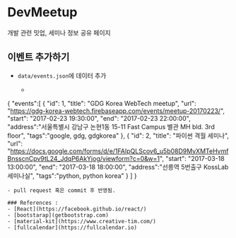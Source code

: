 # DevMeetup

개발 관련 밋업, 세미나 정보 공유 페이지


## 이벤트 추가하기
- `data/events.json`에 데이터 추가

  - ```json
{
  "events":[
    {
      "id": 1,
      "title": "GDG Korea WebTech meetup",
      "url": "https://gdg-korea-webtech.firebaseapp.com/events/meetup-20170223/",
      "start": "2017-02-23 19:30:00",
      "end": "2017-02-23 22:00:00",
      "address":"서울특별시 강남구 논현1동 15-11 Fast Campus 별관 MH bld. 3rd floor",
      "tags":"google, gdg, gdgkorea"
    },
    {
      "id": 2,
      "title": "파이썬 격월 세미나",
      "url": "https://docs.google.com/forms/d/e/1FAIpQLScov6_u5b08D9MyXMTeHvmfBnsscnCpv9tL24_JdqP6AkYjog/viewform?c=0&w=1",
      "start": "2017-03-18 13:00:00",
      "end": "2017-03-18 18:00:00",
      "address":"선릉역 5번출구 KossLab 세미나실",
      "tags":"python, python korea"
    }
]
}
```
- pull request 혹은 commit 후 반영됨.

### References :
- [React](https://facebook.github.io/react/)
- [bootstarap](getbootstrap.com)
- [material-kit](https://www.creative-tim.com/)
- [fullcalendar](https://fullcalendar.io)

